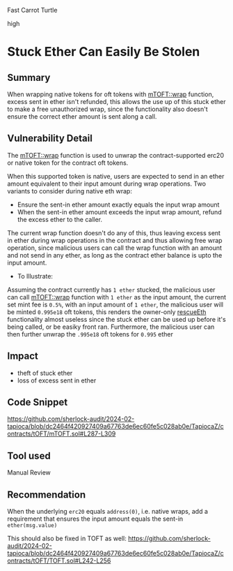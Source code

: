 Fast Carrot Turtle

high

# Stuck Ether Can Easily Be Stolen

## Summary
When wrapping native tokens for oft tokens with [mTOFT::wrap](https://github.com/sherlock-audit/2024-02-tapioca/blob/dc2464f420927409a67763de6ec60fe5c028ab0e/TapiocaZ/contracts/tOFT/mTOFT.sol#L287-L309) function, excess sent in ether isn't refunded, this allows the use up of this stuck ether to make a free unauthorized wrap, since the functionality also doesn't ensure the correct ether amount is sent along a call.
## Vulnerability Detail
The [mTOFT::wrap](https://github.com/sherlock-audit/2024-02-tapioca/blob/dc2464f420927409a67763de6ec60fe5c028ab0e/TapiocaZ/contracts/tOFT/mTOFT.sol#L287-L309) function is used to unwrap the contract-supported erc20 or native token for the contract oft tokens.

When this supported token is native, users are expected to send in an ether amount equivalent to their input amount during wrap operations.
Two variants to consider during native eth wrap:
+ Ensure the sent-in ether amount exactly equals the input wrap amount
+ When the sent-in ether amount exceeds the input wrap amount, refund the excess ether to the caller.

The current wrap function doesn't do any of this, thus leaving excess sent in ether during wrap operations in the contract and thus allowing free wrap operation, since malicious users can call the wrap function with an amount and not send in any ether, as long as the contract ether balance is upto the input amount.
+ To Illustrate:

Assuming the contract currently has `1 ether` stucked, the malicious user can call [mTOFT::wrap](https://github.com/sherlock-audit/2024-02-tapioca/blob/dc2464f420927409a67763de6ec60fe5c028ab0e/TapiocaZ/contracts/tOFT/mTOFT.sol#L287-L309) function with `1 ether` as the input amount, the current set mint fee is `0.5%`, with an input amount of `1 ether`, the malicious user will be minted `0.995e18` oft tokens, this renders the owner-only [rescueEth](https://github.com/sherlock-audit/2024-02-tapioca/blob/dc2464f420927409a67763de6ec60fe5c028ab0e/TapiocaZ/contracts/tOFT/mTOFT.sol#L344-L347) functionality almost useless since the stuck ether can be used up before it's being called, or be easiky front ran.
Furthermore, the malicious user can then further unwrap the `.995e18` oft tokens for `0.995` ether

## Impact
+  theft of stuck ether
+ loss of excess sent in ether
## Code Snippet
https://github.com/sherlock-audit/2024-02-tapioca/blob/dc2464f420927409a67763de6ec60fe5c028ab0e/TapiocaZ/contracts/tOFT/mTOFT.sol#L287-L309
## Tool used

Manual Review

## Recommendation
When the underlying `erc20` equals `address(0)`, i.e. native wraps, add a requirement that ensures the input amount equals the sent-in `ether(msg.value)`

This should also be fixed in TOFT as well:
https://github.com/sherlock-audit/2024-02-tapioca/blob/dc2464f420927409a67763de6ec60fe5c028ab0e/TapiocaZ/contracts/tOFT/TOFT.sol#L242-L256